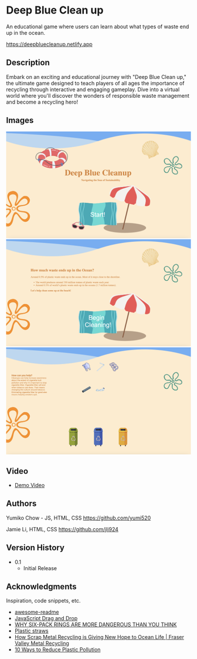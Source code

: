 # Deep Blue Clean up

An educational game where users can learn about what types of waste end up in the ocean.

https://deepbluecleanup.netlify.app

## Description

Embark on an exciting and educational journey with "Deep Blue Clean up," 
the ultimate game designed to teach players of all ages the importance of recycling 
through interactive and engaging gameplay. 
Dive into a virtual world where you'll discover the wonders of responsible 
waste management and become a recycling hero!

## Images
<img width="546" alt="Screenshot of home page" src="assets/cleanup ss1.png">
<img width="546" alt="Screenshot of second page" src="assets/cleanup ss2.png">
<img width="546" alt="Screenshot of third page" src="assets/cleanup ss3.png">

## Video
* [Demo Video](https://youtu.be/MB9mP5MOn6w?si=YZLzY7H5Z0JAARRJ)

## Authors

Yumiko Chow - JS, HTML, CSS
https://github.com/yumi520

Jamie Li, HTML, CSS
https://github.com/jli924

## Version History

* 0.1
    * Initial Release


## Acknowledgments

Inspiration, code snippets, etc.
* [awesome-readme](https://github.com/matiassingers/awesome-readme)
* [JavaScript Drag and Drop](https://www.javascripttutorial.net/web-apis/javascript-drag-and-drop/)
* [WHY SIX-PACK RINGS ARE MORE DANGEROUS THAN YOU THINK](https://www.seasandstraws.com/six-pack-rings.html)
* [Plastic straws](https://www.plasticfreejuly.org/get-involved/what-you-can-do/plastic-straws/)
* [How Scrap Metal Recycling is Giving New Hope to Ocean Life | Fraser Valley Metal Recycling](https://fvmr.ca/how-scrap-metal-recycling-is-giving-new-hope-to-ocean-life-fraser-valley-metal-recycling/)
* [10 Ways to Reduce Plastic Pollution](https://www.nrdc.org/stories/10-ways-reduce-plastic-pollution)
